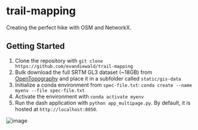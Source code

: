 # trail-mapping

Creating the perfect hike with OSM and NetworkX.

## Getting Started

1. Clone the repository with `git clone https://github.com/evandiewald/trail-mapping`
2. Bulk download the full SRTM GL3 dataset (~18GB) from [OpenTopography](https://portal.opentopography.org/raster?opentopoID=OTSRTM.042013.4326.1) and place it in a subfolder called `static/gis-data`
3. Initialize a conda environment from `spec-file.txt`: `conda create --name myenv --file spec-file.txt`
4. Activate the environment with `conda activate myenv`
5. Run the dash application with `python app_multipage.py`. By default, it is hosted at `http://localhost:8050`.

![image](https://user-images.githubusercontent.com/37876940/187301467-3ea2139f-28a6-4cf3-ac00-2271aca514f6.png)

